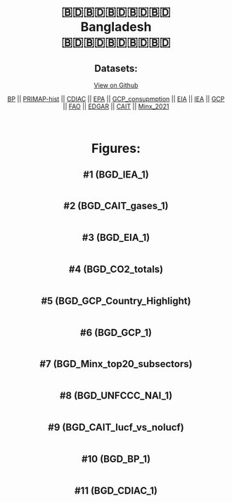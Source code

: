 
<center>
<h1 align="center">
🇧🇩🇧🇩🇧🇩🇧🇩🇧🇩
<br>
Bangladesh
<br>
🇧🇩🇧🇩🇧🇩🇧🇩🇧🇩
</h1>
<h2>Datasets:</h2>
<p><a href="https://github.com/dquintani/GreenhouseData/tree/master/country_data/BGD_Bangladesh/data">View on Github</a>
<br></p><p><a href="data/BGD_BP.csv">BP</a> || <a href="data/BGD_PRIMAP-hist.csv">PRIMAP-hist</a> || <a href="data/BGD_CDIAC.csv">CDIAC</a> || <a href="data/BGD_EPA.csv">EPA</a> || <a href="data/BGD_GCP_consupmption.csv">GCP_consupmption</a> || <a href="data/BGD_EIA.csv">EIA</a> || <a href="data/BGD_IEA.csv">IEA</a> || <a href="data/BGD_GCP.csv">GCP</a> || <a href="data/BGD_FAO.csv">FAO</a> || <a href="data/BGD_EDGAR.csv">EDGAR</a> || <a href="data/BGD_CAIT.csv">CAIT</a> || <a href="data/BGD_Minx_2021.csv">Minx_2021</a></p><p><br></p>
<h1>Figures:</h1><h2>#1 (BGD_IEA_1)</h2>
<p><img alt="" src="figures/BGD_IEA_1.png" /></p><h2>#2 (BGD_CAIT_gases_1)</h2>
<p><img alt="" src="figures/BGD_CAIT_gases_1.png" /></p><h2>#3 (BGD_EIA_1)</h2>
<p><img alt="" src="figures/BGD_EIA_1.png" /></p><h2>#4 (BGD_CO2_totals)</h2>
<p><img alt="" src="figures/BGD_CO2_totals.png" /></p><h2>#5 (BGD_GCP_Country_Highlight)</h2>
<p><img alt="" src="figures/BGD_GCP_Country_Highlight.png" /></p><h2>#6 (BGD_GCP_1)</h2>
<p><img alt="" src="figures/BGD_GCP_1.png" /></p><h2>#7 (BGD_Minx_top20_subsectors)</h2>
<p><img alt="" src="figures/BGD_Minx_top20_subsectors.png" /></p><h2>#8 (BGD_UNFCCC_NAI_1)</h2>
<p><img alt="" src="figures/BGD_UNFCCC_NAI_1.png" /></p><h2>#9 (BGD_CAIT_lucf_vs_nolucf)</h2>
<p><img alt="" src="figures/BGD_CAIT_lucf_vs_nolucf.png" /></p><h2>#10 (BGD_BP_1)</h2>
<p><img alt="" src="figures/BGD_BP_1.png" /></p><h2>#11 (BGD_CDIAC_1)</h2>
<p><img alt="" src="figures/BGD_CDIAC_1.png" /></p>